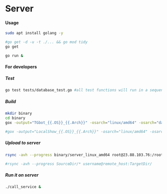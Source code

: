 # Server

#### Usage

```bash
sudo apt install golang -y

#go get -d -u -t ./... && go mod tidy
go get

go run &
```

#### For developers

##### Test

```bash
go test tests/database_test.go #all test functions will run in a sequence way
```

##### Build

```bash
mkdir binary
cd binary
gox -output="TGbot_{{.OS}}_{{.Arch}}" -osarch="linux/amd64" -osarch="darwin/arm64" ../

#gox -output="LocalShow_{{.OS}}_{{.Arch}}" -osarch="linux/amd64" -osarch="linux/arm64" -osarch="windows/amd64" -osarch="windows/386" ../
```

##### Upload to server

```bash
rsync -avh --progress binary/server_linux_amd64 root@23.88.103.76:/root/livekit_config/livekit-test.ai-tools-online.xyz/call_service

#rsync -avh --progress SourceDir/* username@remote_host:TargetDir/
```

##### Run it on server

```bash
./call_service &
```

